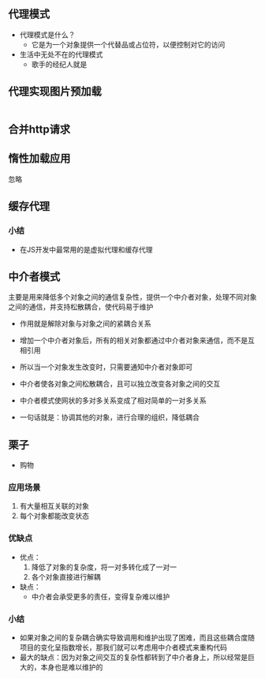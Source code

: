 ## 代理模式
- 代理模式是什么？
    - 它是为一个对象提供一个代替品或占位符，以便控制对它的访问
- 生活中无处不在的代理模式
    - 歌手的经纪人就是

## 代理实现图片预加载
```

```
## 合并http请求

## 惰性加载应用
忽略
## 缓存代理

### 小结
- 在JS开发中最常用的是虚拟代理和缓存代理


## 中介者模式
主要是用来降低多个对象之间的通信复杂性，提供一个中介者对象，处理不同对象之间的通信，并支持松散耦合，使代码易于维护

- 作用就是解除对象与对象之间的紧耦合关系
- 增加一个中介者对象后，所有的相关对象都通过中介者对象来通信，而不是互相引用
- 所以当一个对象发生改变时，只需要通知中介者对象即可
- 中介者使各对象之间松散耦合，且可以独立改变各对象之间的交互
- 中介者模式使网状的多对多关系变成了相对简单的一对多关系

- 一句话就是：协调其他的对象，进行合理的组织，降低耦合

## 栗子
- 购物

### 应用场景
1. 有大量相互关联的对象
2. 每个对象都能改变状态

### 优缺点
- 优点：
    1. 降低了对象的复杂度，将一对多转化成了一对一
    2. 各个对象直接进行解耦
- 缺点：
    - 中介者会承受更多的责任，变得复杂难以维护
### 小结
- 如果对象之间的复杂耦合确实导致调用和维护出现了困难，而且这些耦合度随项目的变化呈指数增长，那我们就可以考虑用中介者模式来重构代码
- 最大的缺点：因为对象之间交互的复杂性都转到了中介者身上，所以经常是巨大的，本身也是难以维护的